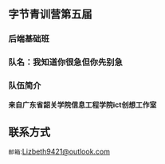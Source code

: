 ## 字节青训营第五届
### 后端基础班
### 队名：我知道你很急但你先别急
### 队伍简介
**来自广东省韶关学院信息工程学院ict创想工作室**

## 联系方式
`邮箱`:Lizbeth9421@outlook.com